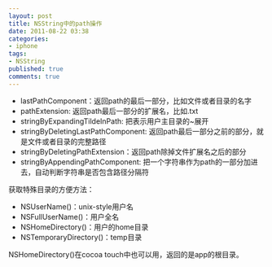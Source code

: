 ```yaml
---
layout: post
title: NSString中的path操作
date: 2011-08-22 03:38
categories:
- iphone
tags:
- NSString
published: true
comments: true
---
```

- lastPathComponent：返回path的最后一部分，比如文件或者目录的名字
- pathExtension: 返回path最后一部分的扩展名，比如.txt
- stringByExpandingTildeInPath: 把表示用户主目录的~展开
- stringByDeletingLastPathComponent: 返回path最后一部分之前的部分，就是文件或者目录的完整路径
- stringByDeletingPathExtension：返回path除掉文件扩展名之后的部分
- stringByAppendingPathComponent: 把一个字符串作为path的一部分加进去，自动判断字符串是否包含路径分隔符

获取特殊目录的方便方法：

- NSUserName()：unix-style用户名
- NSFullUserName()：用户全名
- NSHomeDirectory()：用户的home目录
- NSTemporaryDirectory()：temp目录

NSHomeDirectory()在cocoa touch中也可以用，返回的是app的根目录。
